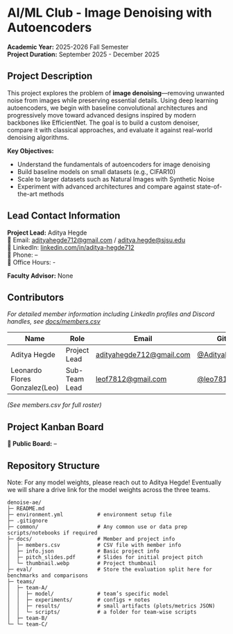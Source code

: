# AI/ML Club - Image Denoising with Autoencoders

**Academic Year:** 2025-2026 Fall Semester  
**Project Duration:** September 2025 - December 2025

## Project Description

This project explores the problem of **image denoising**—removing unwanted noise from images while preserving essential details. Using deep learning autoencoders, we begin with baseline convolutional architectures and progressively move toward advanced designs inspired by modern backbones like EfficientNet. The goal is to build a custom denoiser, compare it with classical approaches, and evaluate it against real-world denoising algorithms.

**Key Objectives:**

-   Understand the fundamentals of autoencoders for image denoising
-   Build baseline models on small datasets (e.g., CIFAR10)
-   Scale to larger datasets such as Natural Images with Synthetic Noise
-   Experiment with advanced architectures and compare against state-of-the-art methods

## Lead Contact Information

**Project Lead:** Aditya Hegde  
📧 Email: adityahegde712@gmail.com / aditya.hegde@sjsu.edu <br>
💼 LinkedIn: [linkedin.com/in/aditya-hegde712](https://www.linkedin.com/in/aditya-hegde712/)  
📱 Phone: –  
🏢 Office Hours: -

**Faculty Advisor:** None

## Contributors

_For detailed member information including LinkedIn profiles and Discord handles, see [docs/members.csv](docs/members.csv)_

| Name                          | Role          | Email                      | GitHub                                               |
| ----------------------------- | ------------- | -------------------------- | ---------------------------------------------------- |
| Aditya Hegde                  | Project Lead  | adityahegde712@gmail.com   | [@AdityaHegde712](https://github.com/AdityaHegde712) |
| Leonardo Flores Gonzalez(Leo) | Sub-Team Lead | leof7812@gmail.com         | [@leo7812](https://github.com/leo7812)               |

_(See members.csv for full roster)_

## Project Kanban Board

**🔗 Public Board:** –

## Repository Structure

Note: For any model weights, please reach out to Aditya Hegde! Eventually we will share a drive link for the model weights across the three teams.

```
denoise-ae/
├─ README.md
├─ environment.yml           # environment setup file
├─ .gitignore
├─ common/                   # Any common use or data prep scripts/notebooks if required
├─ docs/                     # Member and project info
│  ├─ members.csv            # CSV file with member info
│  ├─ info.json              # Basic project info
│  ├─ pitch_slides.pdf       # Slides for initial project pitch
│  └─ thumbnail.webp         # Project thumbnail
├─ eval/                     # Store the evaluation split here for benchmarks and comparisons
├─ teams/
│  ├─ team-A/
│  │  ├─ model/              # team’s specific model
│  │  ├─ experiments/        # configs + notes
│  │  ├─ results/            # small artifacts (plots/metrics JSON)
│  │  └─ scripts/            # a folder for team-wise scripts
│  ├─ team-B/
└─ └─ team-C/
```
